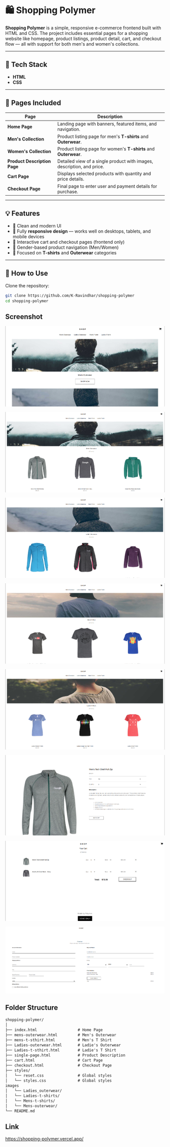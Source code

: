 # 🛍️ Shopping Polymer

**Shopping Polymer** is a simple, responsive e-commerce frontend built with HTML and CSS. The project includes essential pages for a shopping website like homepage, product listings, product detail, cart, and checkout flow — all with support for both men's and women's collections.

---

## 🔧 Tech Stack

- **HTML**
- **CSS**

---

## 📄 Pages Included

| Page | Description |
|------|-------------|
| **Home Page** | Landing page with banners, featured items, and navigation. |
| **Men's Collection** | Product listing page for men's **T-shirts** and **Outerwear**. |
| **Women's Collection** | Product listing page for women's **T-shirts** and **Outerwear**. |
| **Product Description Page** | Detailed view of a single product with images, description, and price. |
| **Cart Page** | Displays selected products with quantity and price details. |
| **Checkout Page** | Final page to enter user and payment details for purchase. |

---

## 💡 Features

- 🎨 Clean and modern UI
- 📱 Fully **responsive design** — works well on desktops, tablets, and mobile devices
- 🛒 Interactive cart and checkout pages (frontend only)
- 🧍 Gender-based product navigation (Men/Women)
- 👕 Focused on **T-shirts** and **Outerwear** categories

---

## 🚀 How to Use

Clone the repository:
   ```bash
   git clone https://github.com/K-Ravindhar/shopping-polymer
   cd shopping-polymer 
   ```

## Screenshot 

![Home page](image.png)

![Mens outerwear](image-1.png)

![Ladies outerwear](image-2.png)

![Mens-T-Shirt](image-3.png)

![Ladies-T-Shirt](image-4.png)

![Product decription](image-5.png)

![Cart Page](image-6.png)

![Check Out page](image-7.png)


## Folder Structure
```
shopping-polymer/
│
├── index.html                  # Home Page
├── mens-outerwear.html         # Men's Outerwear
├── mens-t-sthirt.html          # Men's T Shirt
├── Ladies-outerwear.html       # Ladie's Outerwear
├── Ladies-t-sthirt.html        # Ladie's T Shirt
├── single-page.html            # Product Description 
├── cart.html                   # Cart Page
├── checkout.html               # Checkout Page
├── styles/
│   └── reset.css               # Global styles
│   └── styles.css              # Global styles
images                
│   └── Ladies_outerwear/                  
│   └── Ladies-t-shirts/                  
│   └── Mens-t-shirts/                  
│   └── Mens-outerwear/                  
└── README.md
```

## Link

https://shopping-polymer.vercel.app/